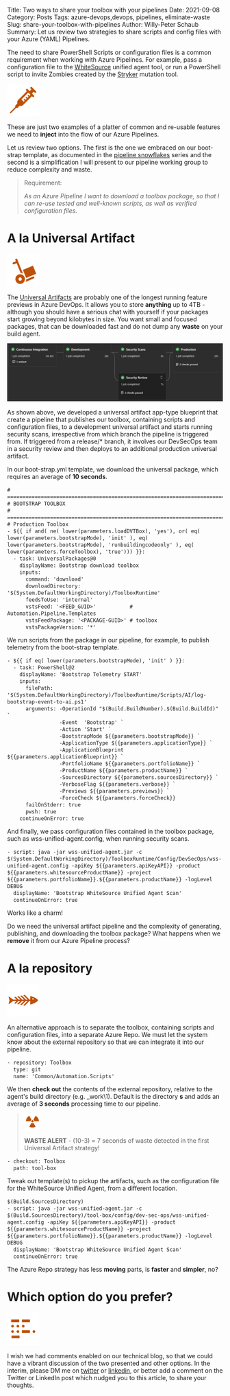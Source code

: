 Title: Two ways to share your toolbox with your pipelines 
Date: 2021-09-08
Category: Posts 
Tags: azure-devops,devops, pipelines, eliminate-waste
Slug: share-your-toolbox-with-pipelines
Author: Willy-Peter Schaub
Summary: Let us review two strategies to share scripts and config files with your Azure (YAML) Pipelines.

The need to share PowerShell Scripts or configuration files is a common requirement when working with Azure Pipelines. For example, pass a configuration file to the [WhiteSource](https://whitesource.atlassian.net/wiki/spaces/WD/pages/804814917/Unified+Agent+Overview) unified agent tool, or run a PowerShell script to invite Zombies created by the [Stryker](https://stryker-mutator.io/) mutation tool. 

![Inject](/images/share-your-toolbox-with-pipelines-1.png)

These are just two examples of a platter of common and re-usable features we need to **inject** into the flow of our Azure Pipelines.

Let us review two options. The first is the one we embraced on our boot-strap template, as documented in the [pipeline snowflakes](https://wsbctechnicalblog.github.io/why-pipelines-part1.html) series and the second is a simplification I will present to our pipeline working group to reduce complexity and waste.

> Requirement:
>
> _As an Azure Pipeline I want to download a toolbox package, so that I can re-use tested and well-known scripts, as well as verified configuration files._

# A la Universal Artifact

![UA](/images/share-your-toolbox-with-pipelines-2.png)

The [Universal Artifacts](https://docs.microsoft.com/en-us/azure/devops/artifacts/quickstarts/universal-packages?view=azure-devops) are probably one of the longest running feature previews in Azure DevOps. It allows you to store **anything** up to 4TB - although you should have a serious chat with yourself if your packages start growing beyond kilobytes in size. You want small and focused packages, that can be downloaded fast and do not dump any **waste** on your build agent.

![Pipeline](/images/share-your-toolbox-with-pipelines-5.png)

As shown above, we developed a universal artifact app-type blueprint that create a pipeline that publishes our toolbox, containing scripts and configuration files, to a development universal artifact and starts running security scans, irrespective from which branch the pipeline is triggered from. If triggered from a release/* branch, it involves our DevSecOps team in a security review and then deploys to an additional production universal artifact.

In our boot-strap.yml template, we download the universal package, which requires an average of **10 seconds**.

```
# ===========================================================================
# BOOTSTRAP TOOLBOX
# ===========================================================================
# Production Toolbox
- ${{ if and( ne( lower(parameters.loadDVTBox), 'yes'), or( eq( lower(parameters.bootstrapMode), 'init' ), eq( lower(parameters.bootstrapMode), 'runbuildingcodeonly' ), eq( lower(parameters.forceToolbox), 'true'))) }}:
  - task: UniversalPackages@0
    displayName: Bootstrap download toolbox
    inputs:
      command: 'download'
      downloadDirectory: '$(System.DefaultWorkingDirectory)/ToolboxRuntime'
      feedsToUse: 'internal'
      vstsFeed: '<FEED_GUID>'           # Automation.Pipeline.Templates
      vstsFeedPackage: '<PACKAGE-GUID>' # toolbox
      vstsPackageVersion: '*'
```

We run scripts from the package in our pipeline, for example, to publish telemetry from the boot-strap template.

```
- ${{ if eq( lower(parameters.bootstrapMode), 'init' ) }}:
  - task: PowerShell@2
    displayName: 'Bootstrap Telemetry START'
    inputs:
      filePath: '$(System.DefaultWorkingDirectory)/ToolboxRuntime/Scripts/AI/log-bootstrap-event-to-ai.ps1'
      arguments: -OperationId "$(Build.BuildNumber).$(Build.BuildId)" `
                 -Event  'Bootstrap' `
                 -Action 'Start' `
                 -BootstrapMode ${{parameters.bootstrapMode}} ` 
                 -ApplicationType ${{parameters.applicationType}} `
                 -ApplicationBlueprint ${{parameters.applicationBlueprint}} `
                 -PortfolioName ${{parameters.portfolioName}} `
                 -ProductName ${{parameters.productName}} `
                 -SourcesDirectory ${{parameters.sourcesDirectory}} `
                 -VerboseFlag ${{parameters.verbose}} `
                 -Previews ${{parameters.previews}} `
                 -ForceCheck ${{parameters.forceCheck}}
      failOnStderr: true
      pwsh: true
    continueOnError: true
```

And finally, we pass configuration files contained in the toolbox package, such as wss-unified-agent.config, when running security scans.

```
- script: java -jar wss-unified-agent.jar -c $(System.DefaultWorkingDirectory)/ToolboxRuntime/Config/DevSecOps/wss-unified-agent.config -apiKey ${{parameters.apiKeyAPI}} -product ${{parameters.whitesourceProductName}} -project ${{parameters.portfolioName}}.${{parameters.productName}} -logLevel DEBUG
  displayName: 'Bootstrap WhiteSource Unified Agent Scan'
  continueOnError: true
```

Works like a charm!

Do we need the universal artifact pipeline and the complexity of generating, publishing, and downloading the toolbox package? What happens when we **remove** it from our Azure Pipeline process?

# A la repository

![Code Repo](/images/share-your-toolbox-with-pipelines-3.png)

An alternative approach is to separate the toolbox, containing scripts and configuration files, into a separate Azure Repo. We must let the system know about the external repository so that we can integrate it into our pipeline.

```
- repository: Toolbox
  type: git
  name: 'Common/Automation.Scripts'
```

We then **check out** the contents of the external repository, relative to the agent's build directory (e.g. \_work\1). Default is the directory **s** and adds an average of **3 seconds** processing time to our pipeline.

> ![Waste](/images/share-your-toolbox-with-pipelines-6.png) 
>
> **WASTE ALERT** - (10-3) = 7 seconds of waste detected in the first Universal Artifact strategy!


```
- checkout: Toolbox
  path: tool-box
```

Tweak out template(s) to pickup the artifacts, such as the configuration file for the WhiteSource Unified Agent, from a different location.

```
$(Build.SourcesDirectory)
- script: java -jar wss-unified-agent.jar -c $(Build.SourcesDirectory)/tool-box/config/dev-sec-ops/wss-unified-agent.config -apiKey ${{parameters.apiKeyAPI}} -product ${{parameters.whitesourceProductName}} -project ${{parameters.portfolioName}}.${{parameters.productName}} -logLevel DEBUG
  displayName: 'Bootstrap WhiteSource Unified Agent Scan'
  continueOnError: true
```

The Azure Repo strategy has less **moving** parts, is **faster** and **simpler**, no?

# Which option do you prefer?

![Option](/images/share-your-toolbox-with-pipelines-4.png)

I wish we had comments enabled on our technical blog, so that we could have a vibrant discussion of the two presented and other options. In the interim, please DM me on [twitter](www.twitter.com/wpschaub) or [linkedin](www.linkedin.com/in/wpschaub), or better add a comment on the Twitter or LinkedIn post which nudged you to this article, to share your thoughts.

